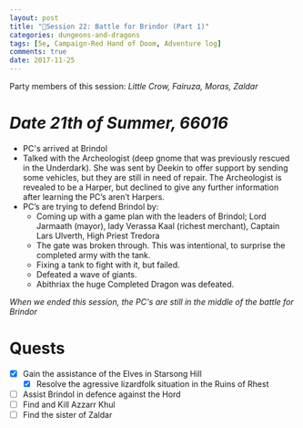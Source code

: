 ```yaml
---
layout: post
title: "🐲Session 22: Battle for Brindor (Part 1)"
categories: dungeons-and-dragons
tags: [5e, Campaign-Red Hand of Doom, Adventure log]
comments: true
date: 2017-11-25
---
```


Party members of this session: _Little Crow, Fairuza, Moras, Zaldar_

# _**Date** 21th of Summer, 66016_

- PC's arrived at Brindol
- Talked with the Archeologist (deep gnome that was previously rescued in the Underdark). She was sent by Deekin to offer support by sending some vehicles, but they are still in need of repair. The Archeologist is revealed to be a Harper, but declined to give any further information after learning the PC’s aren’t Harpers.
- PC’s are trying to defend Brindol by:
    - Coming up with a game plan with the leaders of Brindol; Lord Jarmaath (mayor), lady Verassa Kaal (richest merchant), Captain Lars Ulverth, High Priest Tredora
    - The gate was broken through. This was intentional, to surprise the completed army with the tank.
    - Fixing a tank to fight with it, but failed.
    - Defeated a wave of giants.
    - Abithriax the huge Completed Dragon was defeated.

_When we ended this session, the PC's are still in the middle of the battle for Brindor_

# Quests

* [x] Gain the assistance of the Elves in Starsong Hill
  * [x] Resolve the agressive lizardfolk situation in the Ruins of Rhest
* [ ] Assist Brindol in defence against the Hord
* [ ] Find and Kill Azzarr Khul
* [ ] Find the sister of Zaldar
